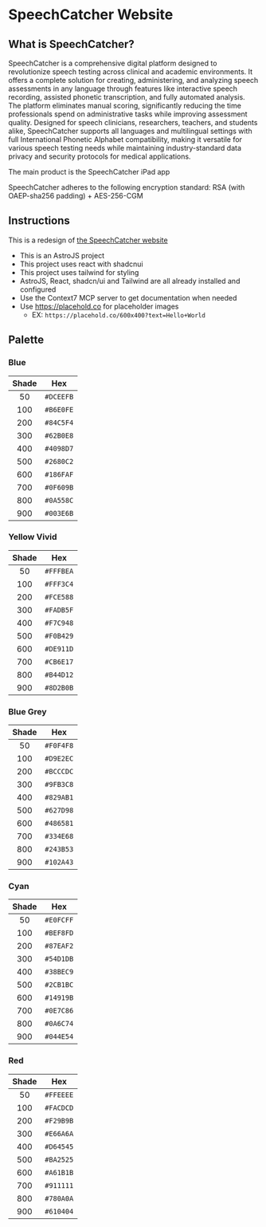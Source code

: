 # SpeechCatcher Website

## What is SpeechCatcher?

SpeechCatcher is a comprehensive digital platform designed to revolutionize speech testing across clinical and academic environments. It offers a complete solution for creating, administering, and analyzing speech assessments in any language through features like interactive speech recording, assisted phonetic transcription, and fully automated analysis. The platform eliminates manual scoring, significantly reducing the time professionals spend on administrative tasks while improving assessment quality. Designed for speech clinicians, researchers, teachers, and students alike, SpeechCatcher supports all languages and multilingual settings with full International Phonetic Alphabet compatibility, making it versatile for various speech testing needs while maintaining industry-standard data privacy and security protocols for medical applications.

The main product is the SpeechCatcher iPad app

SpeechCatcher adheres to the following encryption standard: RSA (with OAEP-sha256 padding) + AES-256-CGM

## Instructions

This is a redesign of [the SpeechCatcher website](https://www.speechcatcher.ca/)

- This is an AstroJS project
- This project uses react with shadcnui
- This project uses tailwind for styling
- AstroJS, React, shadcn/ui and Tailwind are all already installed and configured
- Use the Context7 MCP server to get documentation when needed
- Use <https://placehold.co> for placeholder images
  - EX: `https://placehold.co/600x400?text=Hello+World`

## Palette

### Blue

| Shade |    Hex    |
| :---: | :-------: |
|  50   | `#DCEEFB` |
|  100  | `#B6E0FE` |
|  200  | `#84C5F4` |
|  300  | `#62B0E8` |
|  400  | `#4098D7` |
|  500  | `#2680C2` |
|  600  | `#186FAF` |
|  700  | `#0F609B` |
|  800  | `#0A558C` |
|  900  | `#003E6B` |

### Yellow Vivid

| Shade |    Hex    |
| :---: | :-------: |
|  50   | `#FFFBEA` |
|  100  | `#FFF3C4` |
|  200  | `#FCE588` |
|  300  | `#FADB5F` |
|  400  | `#F7C948` |
|  500  | `#F0B429` |
|  600  | `#DE911D` |
|  700  | `#CB6E17` |
|  800  | `#B44D12` |
|  900  | `#8D2B0B` |

### Blue Grey

| Shade |    Hex    |
| :---: | :-------: |
|  50   | `#F0F4F8` |
|  100  | `#D9E2EC` |
|  200  | `#BCCCDC` |
|  300  | `#9FB3C8` |
|  400  | `#829AB1` |
|  500  | `#627D98` |
|  600  | `#486581` |
|  700  | `#334E68` |
|  800  | `#243B53` |
|  900  | `#102A43` |

### Cyan

| Shade |    Hex    |
| :---: | :-------: |
|  50   | `#E0FCFF` |
|  100  | `#BEF8FD` |
|  200  | `#87EAF2` |
|  300  | `#54D1DB` |
|  400  | `#38BEC9` |
|  500  | `#2CB1BC` |
|  600  | `#14919B` |
|  700  | `#0E7C86` |
|  800  | `#0A6C74` |
|  900  | `#044E54` |

### Red

| Shade |    Hex    |
| :---: | :-------: |
|  50   | `#FFEEEE` |
|  100  | `#FACDCD` |
|  200  | `#F29B9B` |
|  300  | `#E66A6A` |
|  400  | `#D64545` |
|  500  | `#BA2525` |
|  600  | `#A61B1B` |
|  700  | `#911111` |
|  800  | `#780A0A` |
|  900  | `#610404` |
